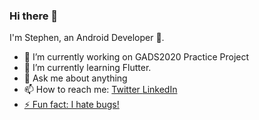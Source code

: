 ### Hi there 👋
I'm Stephen, an Android Developer 🌚. 

- 🔭 I’m currently working on GADS2020 Practice Project
- 🌱 I’m currently learning Flutter. 
- 💬 Ask me about anything 
- 📫 How to reach me: <a href ="https://twitter.com/stephenodumirin?s=09">Twitter<a href/> 
<a href ="https://www.linkedin.com/in/stephen-odumirin-60b049190">LinkedIn<a href/>
- ⚡ Fun fact: I hate bugs! 
